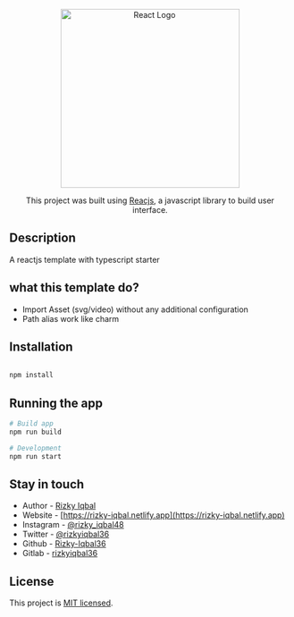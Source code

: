 <p align="center">
  <a href="https://reactjs.org/" target="_blank"><img src="https://upload.wikimedia.org/wikipedia/commons/thumb/a/a7/React-icon.svg/1280px-React-icon.svg.png" width="320" alt="React Logo" /></a>
</p>

<p align="center">This project was built using <a href="https://reactjs.org/" target="_blank">Reacjs</a>, a javascript library to build user interface.</p>

## Description

A reactjs template with typescript starter

## what this template do?

- Import Asset (svg/video) without any additional configuration
- Path alias work like charm

## Installation

```bash

npm install

```

## Running the app

```bash
# Build app
npm run build

# Development
npm run start

```

## Stay in touch

- Author - [Rizky Iqbal](mailto:rizkiiqbal36@gmail.com)
- Website - [https://rizky-iqbal.netlify.app](https://rizky-iqbal.netlify.app)
- Instagram - [@rizky_iqbal48](https://www.instagram.com/rizky_iqbal48)
- Twitter - [@rizkyiqbal36](https://www.twitter.com/rizkyiqbal36)
- Github - [Rizky-Iqbal36](https://github.com/Rizky-Iqbal36)
- Gitlab - [rizkyiqbal36](https://gitlab.com/rizkyiqbal36)

## License

This project is [MIT licensed](LICENSE).
